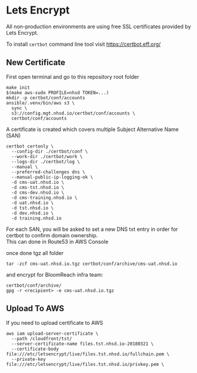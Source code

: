 # Lets Encrypt

All non-production environments are using free SSL certificates provided by
Lets Encrypt.

To install `certbot` command line tool visit https://certbot.eff.org/




## New Certificate

First open terminal and go to this repository root folder

```
make init
$(make aws-sudo PROFILE=nhsd TOKEN=...)
mkdir -p certbot/conf/accounts
ansible/.venv/bin/aws s3 \
  sync \
  s3://config.mgt.nhsd.io/certbot/conf/accounts \
  certbot/conf/accounts
```

A certificate is created which covers multiple Subject Alternative Name (SAN)

```
certbot certonly \
  --config-dir ./certbot/conf \
  --work-dir ./certbot/work \
  --logs-dir ./certbot/log \
  --manual \
  --preferred-challenges dns \
  --manual-public-ip-logging-ok \
  -d cms-uat.nhsd.io \
  -d cms-tst.nhsd.io \
  -d cms-dev.nhsd.io \
  -d cms-training.nhsd.io \
  -d uat.nhsd.io \
  -d tst.nhsd.io \
  -d dev.nhsd.io \
  -d training.nhsd.io
```


For each SAN, you will be asked to set a new DNS txt entry in order for certbot to 
confirm domain ownership.  
This can done in Route53 in AWS Console

once done tgz all folder

```
tar -zcf cms-uat.nhsd.io.tgz certbot/conf/archive/cms-uat.nhsd.io
```

and encrypt for BloomReach infra team:

```
certbot/conf/archive/
gpg -r <recipient> -e cms-uat.nhsd.io.tgz
```




## Upload To AWS

If you need to upload certificate to AWS

```
aws iam upload-server-certificate \
  --path /cloudfront/tst/
  --server-certificate-name files.tst.nhsd.io-20180321 \
  --certificate-body file:///etc/letsencrypt/live/files.tst.nhsd.io/fullchain.pem \
  --private-key file:///etc/letsencrypt/live/files.tst.nhsd.io/privkey.pem \
```
